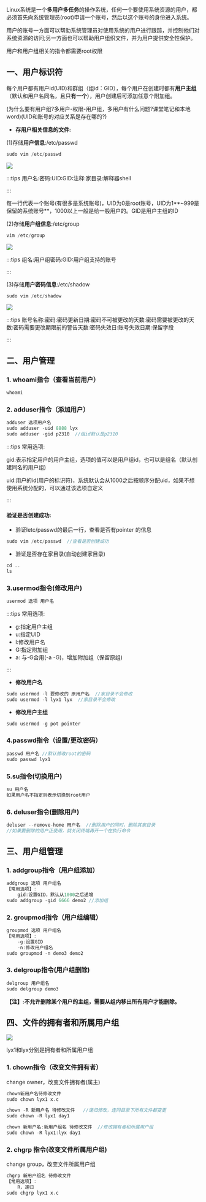 Linux系统是一个**多用户多任务**的操作系统，任何一个要使用系统资源的用户，都必须首先向系统管理员(root)申请一个账号，然后以这个账号的身份进入系统。

用户的账号一方面可以帮助系统管理员对使用系统的用户进行跟踪，并控制他们对系统资源的访问;另一方面也可以帮助用户组织文件，并为用户提供安全性保护。

用户和用户组相关的指令都需要root权限

## 一、用户标识符
每个用户都有用户id(UID)和群组（组id：GID），每个用户在创建时都有**用户主组**（默认和用户名同名，且只**有一个**），用户创建后可添加任意个附加组。

(为什么要有用户组?多用户-权限-用户组，多用户有什么问题?课堂笔记和本地word)(UID和账号的对应关系是存在哪的?)

+ **存用户相关信息的文件:**

(1)存储**用户信息**:/etc/passwd

```cpp
sudo vim /etc/passwd
```

![](https://cdn.nlark.com/yuque/0/2024/png/40599201/1709110973987-68636943-16fe-4a25-8e6a-3a9132f74ad3.png)

:::tips
用户名:密码:UID:GID:注释:家目录:解释器shell

:::

每一行代表一个账号(有很多是系统账号)，UID为0是root账号，UID为1**~999是保留的系统账号**，1000以上一般是给一般用户的。GID是用户主组的ID

(2)存储**用户组信息**:/etc/group

```cpp
vim /etc/group
```

![](https://cdn.nlark.com/yuque/0/2024/png/40599201/1709111223075-40ea7990-8b71-4bcd-9478-12b4dd948aa2.png)

:::tips
组名:用户组密码:GID:用户组支持的账号

:::

(3)存储**用户密码信息**:/etc/shadow

```cpp
sudo vim /etc/shadow
```

![](https://cdn.nlark.com/yuque/0/2024/png/40599201/1709111352463-691e9a7e-d38d-4094-a8a8-5a616c3ffddb.png)

:::tips
账号名称:密码:密码更新日期:密码不可被更改的天数:密码需要被更改的天数:密码需要更改期限前的警告天数:密码失效日:账号失效日期:保留字段

:::

## 二、用户管理
### 1. whoami指令（查看当前用户）
```cpp
whoami
```

### 2. adduser指令（添加用户）
```cpp
adduser 选项用户名
sudo adduser -uid 8888 lyx
sudo adduser -gid p2310  //组id默认是p2310
```

:::tips
常用选项:

gid:表示指定用户的用户主组，选项的值可以是用户组id，也可以是组名（默认创建同名的用户组)

uid:用户的id(用户的标识符)，系统默认会从1000之后按顺序分配uid，如果不想使用系统分配的，可以通过该选项自定义

:::

#### 验证是否创建成功:
+ 验证letc/passwd的最后一行，查看是否有pointer 的信息

```cpp
sudo vim /etc/passwd  //查看是否创建成功
```

+ 验证是否存在家目录(自动创建家目录)

```cpp
cd ..
ls
```

### 3.usermod指令(修改用户)
```cpp
usermod 选项 用户名
```

:::tips
常用选项:

+ g:指定用户主组
+ u:指定UID
+ l:修改用户名
+ G:指定附加组
+ a: 与-G合用(-a -G)，增加附加组（保留原组)

:::

+ **修改用户名**

```cpp
sudo usermod -l 要修改的 原用户名  //家目录不会修改
sudo usermod -l lyx1 lyx  //家目录不会修改
```

+ **修改用户主组**

```cpp
sudo usermod -g pot pointer
```

### 4.passwd指令（设置/更改密码）
```cpp
passwd 用户名 //默认修改root的密码
sudo passwd lyx1
```

### 5.su指令(切换用户)
```cpp
su 用户名
如果用户名不指定则表示切换到root用户
```

### 6. deluser指令(删除用户)
```cpp
deluser --remove-home 用户名  //删除用户的同时，删除其家目录
//如果要删除的用户正使用，就关闭终端再开一个在执行命令
```

## 三、用户组管理
### 1. addgroup指令（用户组添加）
```cpp
addgroup 选项 用户组名
【常用选项】:
    gid:设置GID，默认从1000之后递增
sudo addgroup -gid 6666 demo2 //添加组
```

### 2. groupmod指令（用户组编辑）
```cpp
groupmod 选项 用户组名
【常用选项】:
    -g:设置GID
    -n:修改用户组名
sudo groupmod -n demo3 demo2
```

### 3. delgroup指令(用户组删除)
```cpp
delgroup 用户组名
sudo delgroup demo3
```

**【注】:不允许删除某个用户的主组，需要从组内移出所有用户才能删除。**

## 四、文件的拥有者和所属用户组
![](https://cdn.nlark.com/yuque/0/2024/png/40599201/1709113737233-f1230fd0-856d-4cd0-bcbd-3feca34a880a.png)

lyx1和lyx分别是拥有者和所属用户组

### 1. chown指令（改变文件拥有者）
change owner，改变文件拥有者(属主)

```cpp
chown新用户名待修改文件
sudo chown lyx1 x.c

chown -R 新用户名 待修改文件   //递归修改，连同目录下所有文件都变更
sudo chown -R lyx1 day1

chown 新用户名:新用户组名 待修改文件  //修改拥有者和所属用户组
sudo chown -R lyx1:lyx day1 
```

### 2. chgrp 指令(改变文件所属用户组)
change group，改变文件所属用户组

```cpp
chgrp 新用户组名 待修改文件
【常用选项】:
    R，递归
sudo chgrp lyx1 x.c
```













